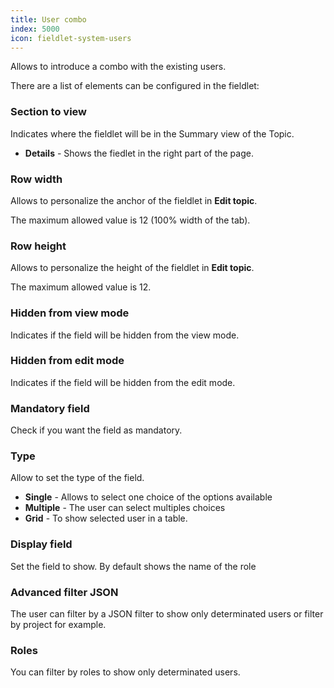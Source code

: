 ```yaml
---
title: User combo
index: 5000
icon: fieldlet-system-users
---
```


Allows to introduce a combo with the existing users.

There are a list of elements can be configured in the fieldlet:

### Section to view

Indicates where the fieldlet will be in the Summary view of the Topic.

- **Details** - Shows the fiedlet in the right part of the page.

### Row width

Allows to personalize the anchor of the fieldlet in **Edit topic**.

The maximum allowed value is 12 (100% width of the tab).

### Row height

Allows to personalize the height of the fieldlet in **Edit topic**.

The maximum allowed value is 12.

### Hidden from view mode

Indicates if the field will be hidden from the view mode.

### Hidden from edit mode

Indicates if the field will be hidden from the edit mode.

### Mandatory field

Check if you want the field as mandatory.

### Type

Allow to set the type of the field.

- **Single** - Allows to select one choice of the options available
- **Multiple** - The user can select multiples choices
-  **Grid** - To show selected user in a table.

### Display field

Set the field to show. By default shows the name of the role

### Advanced filter JSON

The user can filter by a JSON filter to show only determinated users or filter by project for example.

### Roles

You can filter by roles to show only determinated users.
